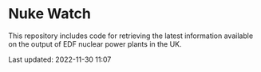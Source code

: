 # Nuke Watch

This repository includes code for retrieving the latest information available on the output of EDF nuclear power plants in the UK.

Last updated: 2022-11-30 11:07